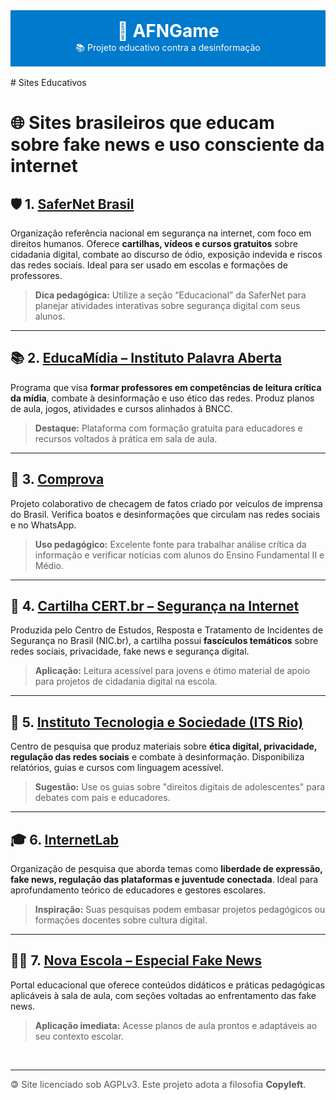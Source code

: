 <div style="text-align: center; padding: 1rem; background-color: #007ACC; color: white;">
<h1 style="margin: 0;">🧠 AFNGame</h1>
<p style="margin: 0;">📚 Projeto educativo contra a desinformação</p>
</div>
<br />
# Sites Educativos

# 🌐 Sites brasileiros que educam sobre fake news e uso consciente da internet

## 🛡️ 1. [SaferNet Brasil](https://www.safernet.org.br/)
Organização referência nacional em segurança na internet, com foco em direitos humanos. Oferece **cartilhas, vídeos e cursos gratuitos** sobre cidadania digital, combate ao discurso de ódio, exposição indevida e riscos das redes sociais. Ideal para ser usado em escolas e formações de professores.

> **Dica pedagógica:** Utilize a seção “Educacional” da SaferNet para planejar atividades interativas sobre segurança digital com seus alunos.

---

## 📚 2. [EducaMídia – Instituto Palavra Aberta](https://educamidia.org.br/)
Programa que visa **formar professores em competências de leitura crítica da mídia**, combate à desinformação e uso ético das redes. Produz planos de aula, jogos, atividades e cursos alinhados à BNCC.

> **Destaque:** Plataforma com formação gratuita para educadores e recursos voltados à prática em sala de aula.

---

## 🔎 3. [Comprova](https://projetocomprova.com.br/)
Projeto colaborativo de checagem de fatos criado por veículos de imprensa do Brasil. Verifica boatos e desinformações que circulam nas redes sociais e no WhatsApp.

> **Uso pedagógico:** Excelente fonte para trabalhar análise crítica da informação e verificar notícias com alunos do Ensino Fundamental II e Médio.

---

## 📖 4. [Cartilha CERT.br – Segurança na Internet](https://cartilha.cert.br/)
Produzida pelo Centro de Estudos, Resposta e Tratamento de Incidentes de Segurança no Brasil (NIC.br), a cartilha possui **fascículos temáticos** sobre redes sociais, privacidade, fake news e segurança digital.

> **Aplicação:** Leitura acessível para jovens e ótimo material de apoio para projetos de cidadania digital na escola.

---

## 📱 5. [Instituto Tecnologia e Sociedade (ITS Rio)](https://itsrio.org/)
Centro de pesquisa que produz materiais sobre **ética digital, privacidade, regulação das redes sociais** e combate à desinformação. Disponibiliza relatórios, guias e cursos com linguagem acessível.

> **Sugestão:** Use os guias sobre "direitos digitais de adolescentes" para debates com pais e educadores.

---

## 🎓 6. [InternetLab](https://www.internetlab.org.br/)
Organização de pesquisa que aborda temas como **liberdade de expressão, fake news, regulação das plataformas e juventude conectada**. Ideal para aprofundamento teórico de educadores e gestores escolares.

> **Inspiração:** Suas pesquisas podem embasar projetos pedagógicos ou formações docentes sobre cultura digital.

---

## 👩‍🏫 7. [Nova Escola – Especial Fake News](https://novaescola.org.br/conteudo/18835-como-trabalhar-o-tema-das-fake-news-na-escola)
Portal educacional que oferece conteúdos didáticos e práticas pedagógicas aplicáveis à sala de aula, com seções voltadas ao enfrentamento das fake news.

> **Aplicação imediata:** Acesse planos de aula prontos e adaptáveis ao seu contexto escolar.
<br />
<hr />
<footer style="font-size: 0.9rem; color: #555;">
<div style="text-align: left;">🄯 Site licenciado sob AGPLv3. Este projeto adota a filosofia <strong>Copyleft</strong>.</div>
</footer>

